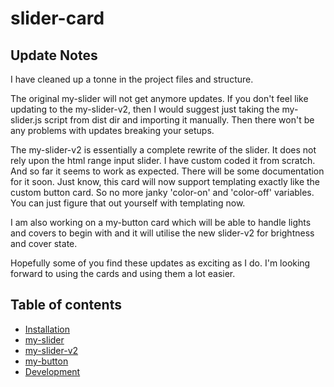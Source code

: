 # slider-card

## Update Notes

I have cleaned up a tonne in the project files and structure.

The original my-slider will not get anymore updates. If you don't feel like updating to the my-slider-v2, then I would suggest just taking the my-slider.js script from dist dir and importing it manually. Then there won't be any problems with updates breaking your setups.

The my-slider-v2 is essentially a complete rewrite of the slider. It does not rely upon the html range input slider. I have custom coded it from scratch. And so far it seems to work as expected. There will be some documentation for it soon. Just know, this card will now support templating exactly like the custom button card. So no more janky 'color-on' and 'color-off' variables. You can just figure that out yourself with templating now.

I am also working on a my-button card which will be able to handle lights and covers to begin with and it will utilise the new slider-v2 for brightness and cover state.

Hopefully some of you find these updates as exciting as I do. I'm looking forward to using the cards and using them a lot easier.


## Table of contents
- [Installation](/other/docs/installation.md)
- [my-slider](/other/docs/slider.md)
- [my-slider-v2](/other/docs/slider.md)
- [my-button](/other/docs/slider.md)
- [Development](/other/docs/dev.md)